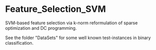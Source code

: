 # Feature_Selection_SVM
SVM-based feature selection via k-norm reformulation of sparse optimization and DC programming.

See the folder "DataSets" for some well known test-instances in binary classification.
